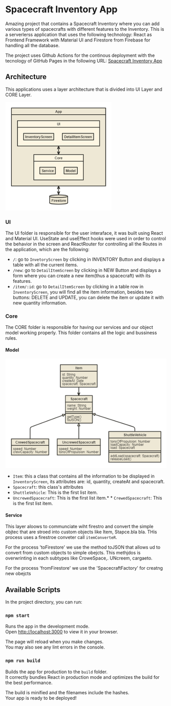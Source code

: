 # Spacecraft Inventory App

Amazing project that contains a Spacecraft Inventory where you can add various types of spacecrafts with different features to the Inventory. This is a serverlerss application that uses the following technology: React as Frontend Framework with Material UI and Firestore from Firebase for handling all the database.

The project uses Github Actions for the continous deployment with the tecnology of GitHub Pages in the following URL:
[Spacecraft Inventory App](https://sebastianabril.github.io/spacecraft-inventory-app/)

## Architecture

This applications uses a layer architecture that is divided into UI Layer and CORE Layer.

![Architecture of Spacecraft Diagram](./docs/img/architecture.png)

### UI

The UI folder is responsible for the user interaface, it was built using React and Material UI. UseState and useEffect hooks were used in order to control the behavior in the screen and ReactRouter for controlling all the Routes in the application, which are the following:

- `/`: go to `InvetoryScreen` by clicking in INVENTORY Button and displays a table with all the current items.
- `/new`: go to `DetailItemScreen` by clicking in NEW Button and displays a form where you can create a new item(thus a spacecraft) with its features.
- `/item/:id`: go to `DetailItemScreen` by clicking in a table row in `InventoryScreen`, you will find all the item information, besides two buttons: DELETE and UPDATE, you can delete the item or update it with new quantity information.

### Core

The CORE folder is responsible for having our services and our object model working properly. This folder contains all the logic and bussiness rules.

#### Model

![Inventory and Spacecraft Diagram](./docs/img/class-diagram.png)

- `Item`: this a class that contains all the information to be displayed in `InventoryScreen`, its attributes are: id, quantity, createAt and spacecraft.
- `Spacecraft`: this class's attributes
- `ShuttleVehicle`: This is the first list item.
- `UncrewedSpacecraft`: This is the first list item.\* \* `CrewedSpacecraft`: This is the first list item.

#### Service

This layer aloows to communciate wiht firestro and convert the simple objtec that are stroed into custom objects like Item, Stapce.bla bla. THis process uses a firestroe conveter call `itemConverteR`.

For the process 'toFirestore' we use the method toJSON that allows ud to convert from custom objects to simple obejcts. This methjdos is overwrinting in each subtypes like CroweSpace,. UNcreem, cargaeto.

For the process 'fromFirestore' we use the 'SpacecraftFactory' for creatng new obejcts

## Available Scripts

In the project directory, you can run:

### `npm start`

Runs the app in the development mode.\
Open [http://localhost:3000](http://localhost:3000) to view it in your browser.

The page will reload when you make changes.\
You may also see any lint errors in the console.

### `npm run build`

Builds the app for production to the `build` folder.\
It correctly bundles React in production mode and optimizes the build for the best performance.

The build is minified and the filenames include the hashes.\
Your app is ready to be deployed!

